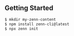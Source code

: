 ## Getting Started

```sh
$ mkdir my-zenn-content
$ npm install zenn-cli@latest
$ npx zenn init
```
